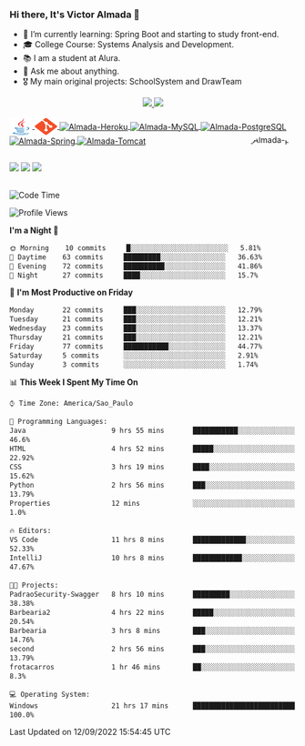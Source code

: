 ### Hi there, It's Victor Almada 👋


- 🌱 I’m currently learning: Spring Boot and starting to study front-end.
- 🎓 College Course: Systems Analysis and Development.
- 📚  I am a student at Alura.
- 💬 Ask me about anything.
- 🎖 My main original projects: SchoolSystem and DrawTeam


<div align="center">
  <a href="https://github.com/Almadavic">
  <img height="180em" src="https://github-readme-stats.vercel.app/api?username=Almadavic&show_icons=true&theme=dracula&include_all_commits=true&count_private=true"/>
  <img height="180em" src="https://github-readme-stats.vercel.app/api/top-langs/?username=Almadavic&layout=compact&langs_count=7&theme=dracula"/>
</div>
<div style="display: inline_block"><br>
  <img align="center" alt="Almada-Java" height="30" width="40" src="https://raw.githubusercontent.com/devicons/devicon/master/icons/java/java-original.svg">
  <img align="center" alt="Almada-Git" height="30" width="40" src="https://raw.githubusercontent.com/devicons/devicon/master/icons/git/git-original.svg">
  <img align="center" alt="Almada-Heroku" height="30" width="40" src="https://cdn.jsdelivr.net/gh/devicons/devicon/icons/heroku/heroku-plain-wordmark.svg" />             
  <img align="center" alt="Almada-MySQL" height="30" width="40" src="https://cdn.jsdelivr.net/gh/devicons/devicon/icons/mysql/mysql-original-wordmark.svg" />
  <img align="center" alt="Almada-PostgreSQL" height="30" width="40" src="https://cdn.jsdelivr.net/gh/devicons/devicon/icons/postgresql/postgresql-plain-wordmark.svg" />
  <img align="center" alt="Almada-Spring" height="30" width="40" src="https://cdn.jsdelivr.net/gh/devicons/devicon/icons/spring/spring-original-wordmark.svg" />
  <img align="center" alt="Almada-Tomcat" height="30" width="40" src="https://cdn.jsdelivr.net/gh/devicons/devicon/icons/tomcat/tomcat-original-wordmark.svg" />
  <img align="right" alt="Almada-pic" height="150" style="border-radius:50px;" src="https://user-images.githubusercontent.com/85299065/185514627-94fcf387-edc6-4c24-88f1-b4873ccd49e9.png">
</div>
  
  ##
 
<div> 
  <a href="https://www.youtube.com/channel/UCUrcUNA90M_ZqLEcQxd3UNA" target="_blank"><img src="https://img.shields.io/badge/YouTube-FF0000?style=for-the-badge&logo=youtube&logoColor=white" target="_blank"></a>
 <a href = "mailto:almadavic@live.com"><img src="https://img.shields.io/badge/-Gmail-%23333?style=for-the-badge&logo=gmail&logoColor=white" target="_blank"></a>
  <a href="https://www.linkedin.com/in/victoralmada/" target="_blank"><img src="https://img.shields.io/badge/-LinkedIn-%230077B5?style=for-the-badge&logo=linkedin&logoColor=white" target="_blank"></a> 
</div>

##

<!--START_SECTION:waka-->
![Code Time](http://img.shields.io/badge/Code%20Time-71%20hrs%208%20mins-blue)

![Profile Views](http://img.shields.io/badge/Profile%20Views-30-blue)

**I'm a Night 🦉** 

```text
🌞 Morning    10 commits     █░░░░░░░░░░░░░░░░░░░░░░░░   5.81% 
🌆 Daytime    63 commits     █████████░░░░░░░░░░░░░░░░   36.63% 
🌃 Evening    72 commits     ██████████░░░░░░░░░░░░░░░   41.86% 
🌙 Night      27 commits     ████░░░░░░░░░░░░░░░░░░░░░   15.7%

```
📅 **I'm Most Productive on Friday** 

```text
Monday       22 commits     ███░░░░░░░░░░░░░░░░░░░░░░   12.79% 
Tuesday      21 commits     ███░░░░░░░░░░░░░░░░░░░░░░   12.21% 
Wednesday    23 commits     ███░░░░░░░░░░░░░░░░░░░░░░   13.37% 
Thursday     21 commits     ███░░░░░░░░░░░░░░░░░░░░░░   12.21% 
Friday       77 commits     ███████████░░░░░░░░░░░░░░   44.77% 
Saturday     5 commits      ░░░░░░░░░░░░░░░░░░░░░░░░░   2.91% 
Sunday       3 commits      ░░░░░░░░░░░░░░░░░░░░░░░░░   1.74%

```


📊 **This Week I Spent My Time On** 

```text
⌚︎ Time Zone: America/Sao_Paulo

💬 Programming Languages: 
Java                     9 hrs 55 mins       ███████████░░░░░░░░░░░░░░   46.6% 
HTML                     4 hrs 52 mins       █████░░░░░░░░░░░░░░░░░░░░   22.92% 
CSS                      3 hrs 19 mins       ████░░░░░░░░░░░░░░░░░░░░░   15.62% 
Python                   2 hrs 56 mins       ███░░░░░░░░░░░░░░░░░░░░░░   13.79% 
Properties               12 mins             ░░░░░░░░░░░░░░░░░░░░░░░░░   1.0%

🔥 Editors: 
VS Code                  11 hrs 8 mins       █████████████░░░░░░░░░░░░   52.33% 
IntelliJ                 10 hrs 8 mins       ████████████░░░░░░░░░░░░░   47.67%

🐱‍💻 Projects: 
PadraoSecurity-Swagger   8 hrs 10 mins       █████████░░░░░░░░░░░░░░░░   38.38% 
Barbearia2               4 hrs 22 mins       █████░░░░░░░░░░░░░░░░░░░░   20.54% 
Barbearia                3 hrs 8 mins        ███░░░░░░░░░░░░░░░░░░░░░░   14.76% 
second                   2 hrs 56 mins       ███░░░░░░░░░░░░░░░░░░░░░░   13.79% 
frotacarros              1 hr 46 mins        ██░░░░░░░░░░░░░░░░░░░░░░░   8.3%

💻 Operating System: 
Windows                  21 hrs 17 mins      █████████████████████████   100.0%

```


 Last Updated on 12/09/2022 15:54:45 UTC
<!--END_SECTION:waka-->

